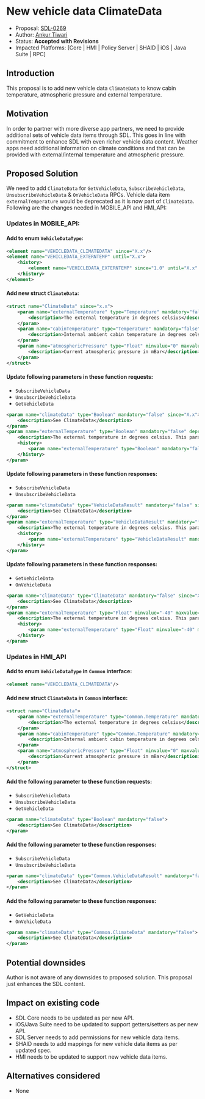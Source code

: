 # New vehicle data ClimateData

* Proposal: [SDL-0269](0269-New-vehicle-data-ClimateData.md)
* Author: [Ankur Tiwari](https://github.com/atiwari9)
* Status: **Accepted with Revisions**
* Impacted Platforms: [Core | HMI | Policy Server | SHAID | iOS | Java Suite | RPC]

## Introduction

This proposal is to add new vehicle data `ClimateData` to know cabin temperature, atmospheric pressure and external temperature.

## Motivation

In order to partner with more diverse app partners, we need to provide additional sets of vehicle data items through SDL. This goes in line with commitment to enhance SDL with even richer vehicle data content. Weather apps need additional information on climate conditions and that can be provided with external/internal temperature and atmospheric pressure.

## Proposed Solution 

We need to add `ClimateData` for `GetVehicleData`, `SubscribeVehicleData`, `UnsubscribeVehicleData` & `OnVehicleData` RPCs. Vehicle data item `externalTemperature` would be deprecated as it is now part of `ClimateData`. Following are the changes needed in MOBILE_API and HMI_API:

### Updates in MOBILE_API:

#### Add to enum `VehicleDataType`: 

```xml	
<element name="VEHICLEDATA_CLIMATEDATA" since="X.x"/>
<element name="VEHICLEDATA_EXTERNTEMP" until="X.x">
	<history>
		<element name="VEHICLEDATA_EXTERNTEMP" since="1.0" until="X.x" />
	</history>
</element>
```
#### Add new struct `ClimateData`:

```xml	
<struct name="ClimateData" since="x.x">
	<param name="externalTemperature" type="Temperature" mandatory="false">
		<description>The external temperature in degrees celsius</description>
	</param>
	<param name="cabinTemperature" type="Temperature" mandatory="false">
		<description>Internal ambient cabin temperature in degrees celsius</description>
	</param>
	<param name="atmosphericPressure" type="Float" minvalue="0" maxvalue="2000" mandatory="false">
		<description>Current atmospheric pressure in mBar</description>
	</param>
</struct>
```

#### Update following parameters in these function requests:
* `SubscribeVehicleData`
* `UnsubscribeVehicleData`
* `GetVehicleData`

```xml	
<param name="climateData" type="Boolean" mandatory="false" since="X.x">
	<description>See ClimateData</description>
</param>
<param name="externalTemperature" type="Boolean" mandatory="false" deprecated="true" since="X.x">
	<description>The external temperature in degrees celsius. This parameter is deprecated starting RPC Spec X.x.x, please see climateData.</description>	
	<history>
		<param name="externalTemperature" type="Boolean" mandatory="false" since="1.0" until="X.x" />
	</history>
</param>
```

#### Update following parameters in these function responses:
* `SubscribeVehicleData`
* `UnsubscribeVehicleData`

```xml	
<param name="climateData" type="VehicleDataResult" mandatory="false" since="X.x">
	<description>See ClimateData</description>
</param>
<param name="externalTemperature" type="VehicleDataResult" mandatory="false" deprecated="true" since="X.x">
	<description>The external temperature in degrees celsius. This parameter is deprecated starting RPC Spec X.x.x, please see climateData.</description>	
	<history>
		<param name="externalTemperature" type="VehicleDataResult" mandatory="false" since="1.0" until="X.x" />
	</history>
</param>
```

#### Update following parameters in these function responses:
* `GetVehicleData`
* `OnVehicleData`

```xml	
<param name="climateData" type="ClimateData" mandatory="false" since="X.x">
	<description>See ClimateData</description>
</param>
<param name="externalTemperature" type="Float" minvalue="-40" maxvalue="100" mandatory="false" deprecated="true" since="X.x">
	<description>The external temperature in degrees celsius. This parameter is deprecated starting RPC Spec X.x.x, please see climateData.</description>
	<history>
		<param name="externalTemperature" type="Float" minvalue="-40" maxvalue="100" mandatory="false" since="1.0" until="X.x" />
	</history>
</param>
```

### Updates in HMI_API 

#### Add to enum `VehicleDataType` in `Common` interface: 

```xml	
<element name="VEHICLEDATA_CLIMATEDATA"/>
```
#### Add new struct `ClimateData` in `Common` interface:

```xml	
<struct name="ClimateData">
	<param name="externalTemperature" type="Common.Temperature" mandatory="false">
		<description>The external temperature in degrees celsius</description>
	</param>
	<param name="cabinTemperature" type="Common.Temperature" mandatory="false">
		<description>Internal ambient cabin temperature in degrees celsius</description>
	</param>
	<param name="atmosphericPressure" type="Float" minvalue="0" maxvalue="2000" mandatory="false">
		<description>Current atmospheric pressure in mBar</description>
	</param>
</struct>
```

#### Add the following parameter to these function requests:
* `SubscribeVehicleData`
* `UnsubscribeVehicleData`
* `GetVehicleData`

```xml	
<param name="climateData" type="Boolean" mandatory="false">
	<description>See ClimateData</description>
</param>
```

#### Add the following parameter to these function responses:
* `SubscribeVehicleData`
* `UnsubscribeVehicleData`

```xml	
<param name="climateData" type="Common.VehicleDataResult" mandatory="false">
	<description>See ClimateData</description>
</param>
```

#### Add the following parameter to these function responses:
* `GetVehicleData`
* `OnVehicleData`

```xml	
<param name="climateData" type="Common.ClimateData" mandatory="false">
	<description>See ClimateData</description>
</param>
```

## Potential downsides

Author is not aware of any downsides to proposed solution. This proposal just enhances the SDL content.

## Impact on existing code

* SDL Core needs to be updated as per new API.
* iOS/Java Suite need to be updated to support getters/setters as per new API.
* SDL Server needs to add permissions for new vehicle data items.
* SHAID needs to add mappings for new vehicle data items as per updated spec.
* HMI needs to be updated to support new vehicle data items.

## Alternatives considered

* None
